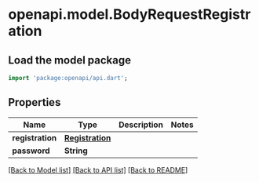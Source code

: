 # openapi.model.BodyRequestRegistration

## Load the model package
```dart
import 'package:openapi/api.dart';
```

## Properties
Name | Type | Description | Notes
------------ | ------------- | ------------- | -------------
**registration** | [**Registration**](Registration.md) |  | 
**password** | **String** |  | 

[[Back to Model list]](../README.md#documentation-for-models) [[Back to API list]](../README.md#documentation-for-api-endpoints) [[Back to README]](../README.md)


